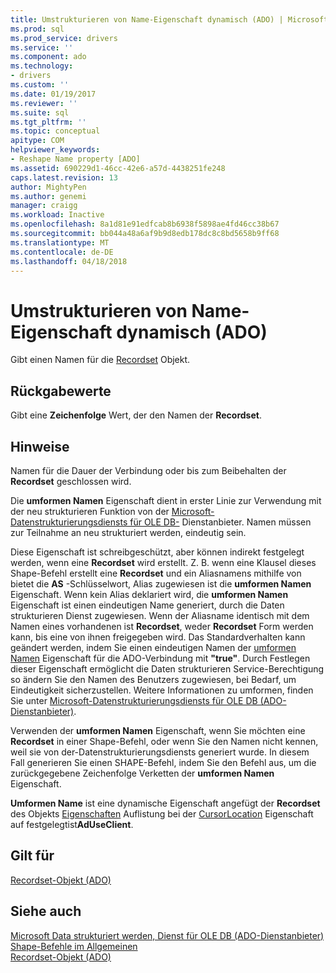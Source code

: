 ```yaml
---
title: Umstrukturieren von Name-Eigenschaft dynamisch (ADO) | Microsoft Docs
ms.prod: sql
ms.prod_service: drivers
ms.service: ''
ms.component: ado
ms.technology:
- drivers
ms.custom: ''
ms.date: 01/19/2017
ms.reviewer: ''
ms.suite: sql
ms.tgt_pltfrm: ''
ms.topic: conceptual
apitype: COM
helpviewer_keywords:
- Reshape Name property [ADO]
ms.assetid: 690229d1-46cc-42e6-a57d-4438251fe248
caps.latest.revision: 13
author: MightyPen
ms.author: genemi
manager: craigg
ms.workload: Inactive
ms.openlocfilehash: 8a1d81e91edfcab8b6938f5898ae4fd46cc38b67
ms.sourcegitcommit: bb044a48a6af9b9d8edb178dc8c8bd5658b9ff68
ms.translationtype: MT
ms.contentlocale: de-DE
ms.lasthandoff: 04/18/2018
---
```

# <a name="reshape-name-property-dynamic-ado"></a>Umstrukturieren von Name-Eigenschaft dynamisch (ADO)
Gibt einen Namen für die [Recordset](../../../ado/reference/ado-api/recordset-object-ado.md) Objekt.  
  
## <a name="return-values"></a>Rückgabewerte  
 Gibt eine **Zeichenfolge** Wert, der den Namen der **Recordset**.  
  
## <a name="remarks"></a>Hinweise  
 Namen für die Dauer der Verbindung oder bis zum Beibehalten der **Recordset** geschlossen wird.  
  
 Die **umformen Namen** Eigenschaft dient in erster Linie zur Verwendung mit der neu strukturieren Funktion von der [Microsoft-Datenstrukturierungsdiensts für OLE DB-](../../../ado/guide/appendixes/microsoft-data-shaping-service-for-ole-db-ado-service-provider.md) Dienstanbieter. Namen müssen zur Teilnahme an neu strukturiert werden, eindeutig sein.  
  
 Diese Eigenschaft ist schreibgeschützt, aber können indirekt festgelegt werden, wenn eine **Recordset** wird erstellt. Z. B. wenn eine Klausel dieses Shape-Befehl erstellt eine **Recordset** und ein Aliasnamens mithilfe von bietet die **AS** -Schlüsselwort, Alias zugewiesen ist die **umformen Namen** Eigenschaft. Wenn kein Alias deklariert wird, die **umformen Namen** Eigenschaft ist einen eindeutigen Name generiert, durch die Daten strukturieren Dienst zugewiesen. Wenn der Aliasname identisch mit dem Namen eines vorhandenen ist **Recordset**, weder **Recordset** Form werden kann, bis eine von ihnen freigegeben wird. Das Standardverhalten kann geändert werden, indem Sie einen eindeutigen Namen der [umformen Namen](../../../ado/reference/ado-api/reshape-name-property-dynamic-ado.md) Eigenschaft für die ADO-Verbindung mit **"true"**. Durch Festlegen dieser Eigenschaft ermöglicht die Daten strukturieren Service-Berechtigung so ändern Sie den Namen des Benutzers zugewiesen, bei Bedarf, um Eindeutigkeit sicherzustellen. Weitere Informationen zu umformen, finden Sie unter [Microsoft-Datenstrukturierungsdiensts für OLE DB (ADO-Dienstanbieter)](../../../ado/guide/appendixes/microsoft-data-shaping-service-for-ole-db-ado-service-provider.md).  
  
 Verwenden der **umformen Namen** Eigenschaft, wenn Sie möchten eine **Recordset** in einer Shape-Befehl, oder wenn Sie den Namen nicht kennen, weil sie von der-Datenstrukturierungsdiensts generiert wurde. In diesem Fall generieren Sie einen SHAPE-Befehl, indem Sie den Befehl aus, um die zurückgegebene Zeichenfolge Verketten der **umformen Namen** Eigenschaft.  
  
 **Umformen Name** ist eine dynamische Eigenschaft angefügt der **Recordset** des Objekts [Eigenschaften](../../../ado/reference/ado-api/properties-collection-ado.md) Auflistung bei der [CursorLocation](../../../ado/reference/ado-api/cursorlocation-property-ado.md) Eigenschaft auf festgelegtist**AdUseClient**.  
  
## <a name="applies-to"></a>Gilt für  
 [Recordset-Objekt (ADO)](../../../ado/reference/ado-api/recordset-object-ado.md)  
  
## <a name="see-also"></a>Siehe auch  
 [Microsoft Data strukturiert werden, Dienst für OLE DB (ADO-Dienstanbieter)](../../../ado/guide/appendixes/microsoft-data-shaping-service-for-ole-db-ado-service-provider.md)   
 [Shape-Befehle im Allgemeinen](../../../ado/guide/data/shape-commands-in-general.md)   
 [Recordset-Objekt (ADO)](../../../ado/reference/ado-api/recordset-object-ado.md)
